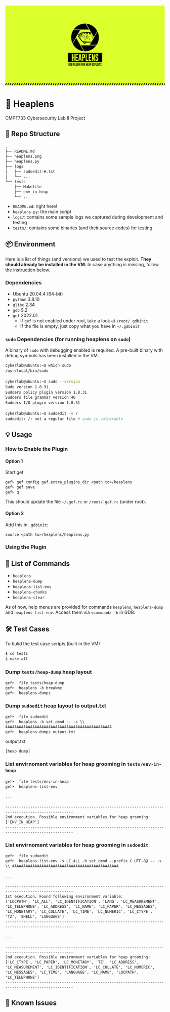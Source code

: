 ![heaplens](heaplens.png)

# 🔎 Heaplens
CMPT733 Cybersecurity Lab II Project

## 📂 Repo Structure

```
.
├── README.md
├── heaplens.png
├── heaplens.py
├── logs
│   ├── sudoedit-#.txt
│   └── ...
└── tests
    ├── Makefile
    ├── env-in-heap
    └── ...
```

- `README.md`: right here!
- `heaplens.py`: the main script
- `logs/`: contains some sample logs we captured during development and testing
- `tests/`: contains some binaries (and their source codes) for testing

## 📦 Environment

Here is a list of things (and versions) we used to test the exploit. **They should already be installed in the VM.** In case anything is missing, follow the instruction below.

### Dependencies

- Ubuntu 20.04.4 (64-bit)
- `python` 3.8.10
- `glibc` 2.34
- `gdb` 9.2
- `gef` 2022.01
  - If `gef` is not enabled under root, take a look at `/root/.gdbinit`
  - If the file is empty, just copy what you have in `~/.gdbinit`

### `sudo` Dependencies (for running heaplens on `sudo`)

A binary of `sudo` with debugging enabled is required. A pre-built binary with debug symbols has been installed in the VM.

```bash
cyberlab@ubuntu:~$ which sudo
/usr/local/bin/sudo

cyberlab@ubuntu:~$ sudo --version
Sudo version 1.8.31
Sudoers policy plugin version 1.8.31
Sudoers file grammar version 46
Sudoers I/O plugin version 1.8.31

cyberlab@ubuntu:~$ sudoedit -s /
sudoedit: /: not a regular file # sudo is vulnerable
```

## 💡 Usage
### How to Enable the Plugin

#### Option 1
Start gef
```
gef➤ gef config gef.extra_plugins_dir <path to>/heaplens
gef➤ gef save
gef➤ q
```

This should update the file `~/.gef.rc` or `/root/.gef.rc` (under root).
#### Option 2
Add this in `.gdbinit`:
```
source <path to>/heaplens/heaplens.py
```

### Using the Plugin

## 📝 List of Commands

- `heaplens`
- `heaplens-dump`
- `heaplens-list-env`
- `heaplens-chunks`
- `heaplens-clear`

As of now, help menus are provided for commands `heaplens`, `heaplens-dump` and `heaplens-list-env`. Access them via `<command> -h` in GDB.

## 🛠 Test Cases

To bulid the test case scripts (built in the VM)

```bash
$ cd tests
$ make all
```

### Dump `tests/heap-dump` heap layout

```
gef➤  file tests/heap-dump
gef➤  heaplens -b breakme
gef➤  heaplens-dumps
```

### Dump `sudoedit` heap layout to output.txt

```
gef➤  file sudoedit
gef➤  heaplens -b set_cmnd -- -s \\ AAAAAAAAAAAAAAAAAAAAAAAAAAAAAAAAAAAAAAAAAAAAAAA
gef➤  heaplens-dumps output.txt
```

output.txt

```
[heap dump]
```


### List envirnoment variables for heap grooming in `tests/env-in-heap`

```
gef➤  file tests/env-in-heap
gef➤  heaplens-list-env

...

----------------------------------------------------------------------------------------------------
2nd execution. Possible environment variables for heap grooming:
['ENV_IN_HEAP']
----------------------------------------------------------------------------------------------------
```

### List envirnoment variables for heap grooming in `sudoedit`

```
gef➤  file sudoedit
gef➤  heaplens-list-env -s LC_ALL -b set_cmnd --prefix C.UTF-8@ -- -s \\ AAAAAAAAAAAAAAAAAAAAAAAAAAAAAAAAAAAAAAAAAAAAAAA

...

----------------------------------------------------------------------------------------------------
1st execution. Found following environment variable:
['LOCPATH', 'LC_ALL', 'LC_IDENTIFICATION', 'LANG', 'LC_MEASUREMENT', 'LC_TELEPHONE', 'LC_ADDRESS', 'LC_NAME', 'LC_PAPER', 'LC_MESSAGES', 'LC_MONETARY', 'LC_COLLATE', 'LC_TIME', 'LC_NUMERIC', 'LC_CTYPE', 'TZ', 'SHELL', 'LANGUAGE']    
----------------------------------------------------------------------------------------------------

...

----------------------------------------------------------------------------------------------------
2nd execution. Possible environment variables for heap grooming:
['LC_CTYPE', 'LC_PAPER', 'LC_MONETARY', 'TZ', 'LC_ADDRESS', 'LC_MEASUREMENT', 'LC_IDENTIFICATION', 'LC_COLLATE', 'LC_NUMERIC', 'LC_MESSAGES', 'LC_TIME', 'LANGUAGE', 'LC_NAME', 'LOCPATH', 'LC_TELEPHONE']
---------------------------------------------------------------------------------------------------- 
```

## 🚨 Known Issues

